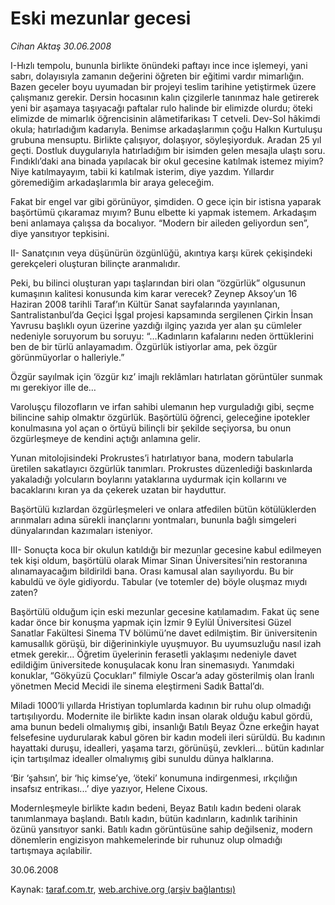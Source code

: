 # Eski mezunlar gecesi

*Cihan Aktaş 30.06.2008*

<div class="yazi">I-Hızlı tempolu, bununla birlikte önündeki paftayı ince ince işlemeyi, yani sabrı, dolayısıyla zamanın değerini öğreten bir eğitimi vardır mimarlığın. Bazen geceler boyu uyumadan bir projeyi teslim tarihine yetiştirmek üzere çalışmanız gerekir. Dersin hocasının kalın çizgilerle tanınmaz hale getirerek yeni bir aşamaya taşıyacağı paftalar rulo halinde bir elimizde olurdu; öteki elimizde de mimarlık öğrencisinin alâmetifarikası T cetveli. Dev-Sol hâkimdi okula; hatırladığım kadarıyla. Benimse arkadaşlarımın çoğu Halkın Kurtuluşu grubuna mensuptu.  Birlikte çalışıyor, dolaşıyor, söyleşiyorduk. Aradan 25 yıl geçti. Dostluk duygularıyla hatırladığım bir isimden gelen mesajla ulaştı soru. Fındıklı’daki ana binada yapılacak bir okul gecesine katılmak istemez miyim? Niye katılmayayım, tabii ki katılmak isterim, diye yazdım. Yıllardır göremediğim arkadaşlarımla bir araya geleceğim.
  
Fakat bir engel var gibi görünüyor, şimdiden. O gece için bir istisna yaparak başörtümü çıkaramaz mıyım? Bunu elbette ki yapmak istemem. Arkadaşım beni anlamaya çalışsa da bocalıyor. “Modern bir aileden geliyordun sen”, diye yansıtıyor tepkisini.
 
II- Sanatçının veya düşünürün özgünlüğü, akıntıya karşı kürek çekişindeki gerekçeleri oluşturan bilinçte aranmalıdır.

Peki, bu bilinci oluşturan yapı taşlarından biri olan “özgürlük” olgusunun kumaşının kalitesi konusunda kim karar verecek?  Zeynep Aksoy’un 16 Haziran 2008 tarihli Taraf’ın Kültür Sanat sayfalarında yayınlanan, Santralistanbul’da Geçici İşgal projesi kapsamında sergilenen Çirkin İnsan Yavrusu başlıklı oyun üzerine yazdığı ilginç yazıda yer alan şu cümleler nedeniyle soruyorum bu soruyu: “…Kadınların kafalarını neden örttüklerini ben de bir türlü anlayamadım. Özgürlük istiyorlar ama, pek özgür görünmüyorlar o halleriyle.”

Özgür sayılmak için ‘özgür kız’ imajlı reklâmları hatırlatan görüntüler sunmak mı gerekiyor ille de…

Varoluşçu filozofların ve irfan sahibi ulemanın hep vurguladığı gibi, seçme bilincine sahip olmaktır özgürlük. Başörtülü öğrenci, geleceğine ipotekler konulmasına yol açan o örtüyü bilinçli bir şekilde seçiyorsa, bu onun özgürleşmeye de kendini açtığı anlamına gelir.
 
Yunan mitolojisindeki Prokrustes’i hatırlatıyor bana, modern tabularla üretilen sakatlayıcı özgürlük tanımları. Prokrustes düzenlediği baskınlarda yakaladığı yolcuların boylarını yataklarına uydurmak için kollarını ve bacaklarını kıran ya da çekerek uzatan bir hayduttur.
  
Başörtülü kızlardan özgürleşmeleri ve onlara atfedilen bütün kötülüklerden arınmaları adına  sürekli inançlarını yontmaları, bununla bağlı simgeleri dünyalarından kazımaları isteniyor.
   
III-  Sonuçta koca bir okulun katıldığı bir mezunlar gecesine kabul edilmeyen tek kişi oldum, başörtülü olarak Mimar Sinan Üniversitesi’nin restoranına alınamayacağım bildirildi bana. Orası kamusal alan sayılıyordu.  Bu bir kabuldü ve öyle gidiyordu. Tabular (ve totemler de)  böyle oluşmaz mıydı zaten?
  
Başörtülü olduğum için eski mezunlar gecesine katılamadım. Fakat üç sene kadar önce  bir konuşma yapmak için İzmir 9 Eylül Üniversitesi Güzel Sanatlar Fakültesi Sinema TV bölümü’ne davet edilmiştim. Bir üniversitenin kamusallık görüşü, bir diğerininkiyle uyuşmuyor.  Bu uyumsuzluğu nasıl izah etmek gerekir… Öğretim üyelerinin ferasetli yaklaşımı nedeniyle davet edildiğim üniversitede konuşulacak konu İran sinemasıydı. Yanımdaki konuklar, “Gökyüzü Çocukları” filmiyle Oscar’a aday gösterilmiş olan İranlı yönetmen Mecid Mecidi ile sinema eleştirmeni Sadık Battal’dı.
      
Miladi 1000’li yıllarda Hristiyan toplumlarda kadının bir ruhu olup olmadığı tartışılıyordu. Modernite ile birlikte kadın insan olarak olduğu kabul gördü, ama bunun bedeli olmalıymış gibi,   insanlığı Batılı Beyaz Özne erkeğin hayat felsefesine uydurularak kabul gören bir kadın modeli ileri sürüldü. Bu kadının hayattaki duruşu, idealleri, yaşama tarzı, görünüşü, zevkleri… bütün kadınlar için tartışılmaz idealler olmalıymış gibi sunuldu dünya halklarına.
  
‘Bir ‘şahsın’, bir ‘hiç kimse’ye, ‘öteki’ konumuna indirgenmesi, ırkçılığın insafsız entrikası...’ diye yazıyor, Helene Cixous. 
  
Modernleşmeyle birlikte kadın bedeni, Beyaz Batılı kadın bedeni olarak tanımlanmaya başlandı. Batılı kadın, bütün kadınların, kadınlık tarihinin özünü yansıtıyor sanki. Batılı kadın görüntüsüne sahip değilseniz, modern dönemlerin engizisyon mahkemelerinde bir ruhunuz olup olmadığı tartışmaya açılabilir. 

30.06.2008</div>

Kaynak: [taraf.com.tr](m), [web.archive.org (arşiv bağlantısı)](http://web.archive.org/web/20101201060853/http://taraf.com.tr/cihan-aktas/makale-eski-mezunlar-gecesi.htm)
